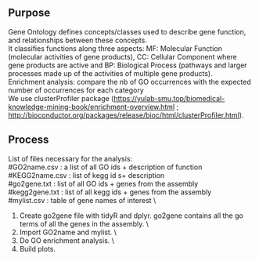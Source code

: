 ## Purpose
Gene Ontology defines concepts/classes used to describe gene function, and relationships between these concepts. 
\
It classifies functions along three aspects: MF: Molecular Function (molecular activities of gene products), CC: Cellular Component where gene products are active and  BP: Biological Process (pathways and larger processes made up of the activities of multiple gene products). 
\
Enrichment analysis: compare the nb of GO occurrences with the expected number of occurrences for each category
\
We use clusterProfiler package (https://yulab-smu.top/biomedical-knowledge-mining-book/enrichment-overview.html ; http://bioconductor.org/packages/release/bioc/html/clusterProfiler.html).

## Process
List of files necessary for the analysis:
\
#GO2name.csv : a list of all GO ids + description of function
\
#KEGG2name.csv : list of kegg id s+ description
\
#go2gene.txt : list of all GO ids + genes from the assembly
\
#kegg2gene.txt : list of all kegg ids + genes from the assembly
\
#mylist.csv : table of gene names of interest
\
1. Create go2gene file with tidyR and dplyr. go2gene contains all the go terms of all the genes in the assembly.
\
2. Import GO2name and mylist.
\
3. Do GO enrichment analysis.
\
4. Build plots.
